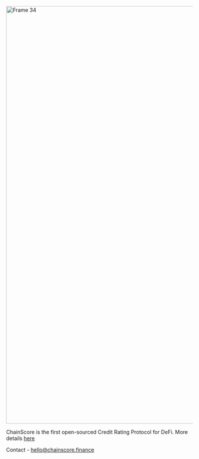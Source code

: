 <img width="1128" alt="Frame 34" src="https://user-images.githubusercontent.com/43164022/169957919-36f88abc-a5d3-431b-81e2-8bd20c778873.png">


ChainScore is the first open-sourced Credit Rating Protocol for DeFi. More details [here](https://chainscore.finance)


Contact - hello@chainscore.finance
